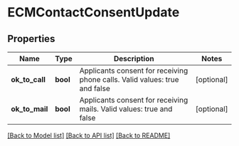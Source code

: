 # ECMContactConsentUpdate

## Properties
Name | Type | Description | Notes
------------ | ------------- | ------------- | -------------
**ok_to_call** | **bool** | Applicants consent for receiving phone calls. Valid values: true and false | [optional] 
**ok_to_mail** | **bool** | Applicants consent for receiving mails. Valid values: true and false | [optional] 

[[Back to Model list]](../README.md#documentation-for-models) [[Back to API list]](../README.md#documentation-for-api-endpoints) [[Back to README]](../README.md)

